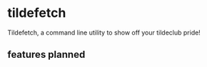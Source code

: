 # tildefetch
Tildefetch, a command line utility to show off your tildeclub pride!

## features planned
